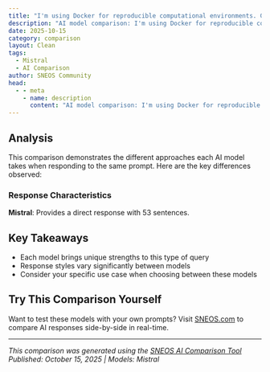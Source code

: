 ```yaml
---
title: "I'm using Docker for reproducible computational environments. Guide me: 1) Install Docker desktop"
description: "AI model comparison: I'm using Docker for reproducible computational environments. Guide me: 1) Install Docker desktop..."
date: 2025-10-15
category: comparison
layout: Clean
tags:
  - Mistral
  - AI Comparison
author: SNEOS Community
head:
  - - meta
    - name: description
      content: "AI model comparison: I'm using Docker for reproducible computational environments. Guide me: 1) Install Docker desktop..."
---
```


<ChatComparison
  title="I'm using Docker for reproducible computational environments. Guide me: 1) Install Docker desktop"
  prompt="I'm using Docker for reproducible computational environments. Guide me: 1) Install Docker desktop"
  :responses='{"Mistral": "Sure! Installing Docker Desktop is a straightforward process. Here are the steps to install Docker Desktop on different operating systems:\n\n### For Windows:\n\n1. **Download Docker Desktop:**\n   - Go to the [Docker Desktop for Windows](https://www.docker.com/products/docker-desktop) page.\n   - Click on the \u0022Download for Windows\u0022 button.\n\n2. **Install Docker Desktop:**\n   - Run the downloaded installer.\n   - Follow the on-screen instructions to complete the installation.\n   - During the installation, you might be prompted to enable Hyper-V Windows features and the Containers feature. Allow these features to be enabled.\n\n3. **Start Docker Desktop:**\n   - Once the installation is complete, start Docker Desktop from the Start menu.\n   - Docker Desktop will start up and you should see the Docker whale icon in your system tray.\n\n### For macOS:\n\n1. **Download Docker Desktop:**\n   - Go to the [Docker Desktop for Mac](https://www.docker.com/products/docker-desktop) page.\n   - Click on the \u0022Download for Mac\u0022 button.\n\n2. **Install Docker Desktop:**\n   - Open the downloaded \u0060.dmg\u0060 file.\n   - Drag the Docker icon to the Applications folder.\n\n3. **Start Docker Desktop:**\n   - Open Docker Desktop from the Applications folder.\n   - You might be prompted to authorize Docker with your system password.\n   - Docker Desktop will start up and you should see the Docker whale icon in your menu bar.\n\n### For Linux:\n\nDocker Desktop is not available for Linux, but you can install Docker Engine, which provides the core Docker functionalities.\n\n1. **Update your package database:**\n   \u0060\u0060\u0060sh\n   sudo apt-get update\n   \u0060\u0060\u0060\n\n2. **Install prerequisite packages:**\n   \u0060\u0060\u0060sh\n   sudo apt-get install \\\n       ca-certificates \\\n       curl \\\n       gnupg \\\n       lsb-release\n   \u0060\u0060\u0060\n\n3. **Add Docker\u2019s official GPG key:**\n   \u0060\u0060\u0060sh\n   curl -fsSL https://download.docker.com/linux/ubuntu/gpg | sudo gpg --dearmor -o /usr/share/keyrings/docker-archive-keyring.gpg\n   \u0060\u0060\u0060\n\n4. **Set up the stable repository:**\n   \u0060\u0060\u0060sh\n   echo \\\n     \u0022deb [arch=$(dpkg --print-architecture) signed-by=/usr/share/keyrings/docker-archive-keyring.gpg] https://download.docker.com/linux/ubuntu \\\n     $(lsb_release -cs) stable\u0022 | sudo tee /etc/apt/sources.list.d/docker.list \u003E /dev/null\n   \u0060\u0060\u0060\n\n5. **Update the package database with the Docker packages from the newly added repo:**\n   \u0060\u0060\u0060sh\n   sudo apt-get update\n   \u0060\u0060\u0060\n\n6. **Install Docker Engine, CLI, and Containerd:**\n   \u0060\u0060\u0060sh\n   sudo apt-get install docker-ce docker-ce-cli containerd.io\n   \u0060\u0060\u0060\n\n7. **Verify that Docker Engine is installed correctly:**\n   \u0060\u0060\u0060sh\n   sudo docker run hello-world\n   \u0060\u0060\u0060\n\n### Post-Installation Steps:\n\n1. **Verify Installation:**\n   - Open a terminal or command prompt.\n   - Run the following command to verify that Docker is installed correctly:\n     \u0060\u0060\u0060sh\n     docker --version\n     \u0060\u0060\u0060\n\n2. **Run a Test Container:**\n   - Run the following command to pull and run a test container:\n     \u0060\u0060\u0060sh\n     docker run hello-world\n     \u0060\u0060\u0060\n   - You should see a message indicating that Docker is installed correctly and running.\n\nThat\u0027s it! You now have Docker Desktop installed and ready to use for creating reproducible computational environments. If you have any specific questions or run into issues, feel free to ask!"}' published-date="{DateTime.UtcNow:HH:mm}"
/>

## Analysis

This comparison demonstrates the different approaches each AI model takes when responding to the same prompt. Here are the key differences observed:

### Response Characteristics

**Mistral**: Provides a direct response with 53 sentences. 

## Key Takeaways

- Each model brings unique strengths to this type of query
- Response styles vary significantly between models
- Consider your specific use case when choosing between these models

## Try This Comparison Yourself

Want to test these models with your own prompts? Visit [SNEOS.com](https://sneos.com) to compare AI responses side-by-side in real-time.

---

*This comparison was generated using the [SNEOS AI Comparison Tool](https://sneos.com)*
*Published: October 15, 2025 | Models: Mistral*
